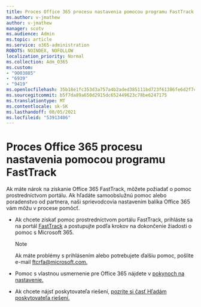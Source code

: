 ```yaml
---
title: Proces Office 365 procesu nastavenia pomocou programu FastTrack
ms.author: v-jmathew
author: v-jmathew
manager: scotv
ms.audience: Admin
ms.topic: article
ms.service: o365-administration
ROBOTS: NOINDEX, NOFOLLOW
localization_priority: Normal
ms.collection: Adm_O365
ms.custom:
- "9003885"
- "6939"
- "9419"
ms.openlocfilehash: 35b18e1fc353d3a757a4b2aded385111bd723f61386fe6d2f7c1315536cc30af
ms.sourcegitcommit: b5f7da89a650d2915dc652449623c78be6247175
ms.translationtype: MT
ms.contentlocale: sk-SK
ms.lasthandoff: 08/05/2021
ms.locfileid: "53913406"
---
```

# <a name="guided-office-365-setup-process-with-fasttrack"></a>Proces Office 365 procesu nastavenia pomocou programu FastTrack

Ak máte nárok na získanie Office 365 FastTrack, môžete požiadať o pomoc prostredníctvom portálu. Ak hľadáte samoobslužnú pomoc alebo poradenstvo od partnera, naši sprievodcovia nastavením balíka Office 365 vám môžu v procese pomôcť.

- Ak chcete získať pomoc prostredníctvom portálu FastTrack, prihláste sa na portál [FastTrack](https://go.microsoft.com/fwlink/?linkid=2125443) a postupujte podľa krokov na dokončenie žiadosti o pomoc s Microsoft 365.

    > [!NOTE]
    > Ak máte problémy s prihlásením alebo potrebujete ďalšiu pomoc, pošlite e-mail [ftcrfa@microsoft.com.](mailto:ftcrfa@microsoft.com)

- Pomoc s vlastnou usmernenie pre Office 365 nájdete v [pokynoch na nastavenie.](https://go.microsoft.com/fwlink/?linkid=2125827)
- Ak chcete nájsť poskytovateľa riešení, [pozrite si časť Hľadám poskytovateľa riešení.](https://go.microsoft.com/fwlink/?linkid=2125918)